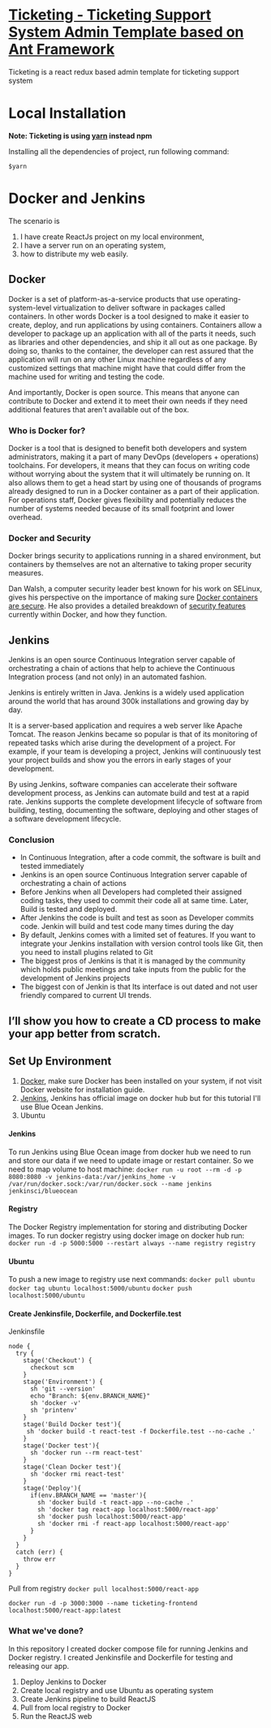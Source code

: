 # [Ticketing - Ticketing Support System Admin Template based on Ant Framework](https://www.lawencon.com/ "Lawencon")
Ticketing is a react redux based admin template for ticketing support system
# Local Installation

**Note: Ticketing is using [yarn](https://yarnpkg.com/en/docs/install) instead npm**

Installing all the dependencies of project, run following command:

``` $yarn ```


# Docker and Jenkins
The scenario is
1. I have create ReactJs project on my local environment,
2. I have a server run on an operating system,
3. how to distribute my web easily.

## Docker
Docker is a set of platform-as-a-service products that use operating-system-level virtualization to deliver software in packages called containers. In other words Docker is a tool designed to make it easier to create, deploy, and run applications by using containers. Containers allow a developer to package up an application with all of the parts it needs, such as libraries and other dependencies, and ship it all out as one package. By doing so, thanks to the container, the developer can rest assured that the application will run on any other Linux machine regardless of any customized settings that machine might have that could differ from the machine used for writing and testing the code.

And importantly, Docker is open source. This means that anyone can contribute to Docker and extend it to meet their own needs if they need additional features that aren't available out of the box.


### Who is Docker for? ###
Docker is a tool that is designed to benefit both developers and system administrators, making it a part of many DevOps (developers + operations) toolchains. For developers, it means that they can focus on writing code without worrying about the system that it will ultimately be running on. It also allows them to get a head start by using one of thousands of programs already designed to run in a Docker container as a part of their application. For operations staff, Docker gives flexibility and potentially reduces the number of systems needed because of its small footprint and lower overhead.


### Docker and Security ###
Docker brings security to applications running in a shared environment, but containers by themselves are not an alternative to taking proper security measures.

Dan Walsh, a computer security leader best known for his work on SELinux, gives his perspective on the importance of making sure [Docker containers are secure](https://opensource.com/business/14/7/docker-security-selinux). He also provides a detailed breakdown of [security features](https://opensource.com/business/14/9/security-for-docker) currently within Docker, and how they function.



## Jenkins
Jenkins is an open source Continuous Integration server capable of orchestrating a chain of actions that help to achieve the Continuous Integration process (and not only) in an automated fashion.

Jenkins is entirely written in Java. Jenkins is a widely used application around the world that has around 300k installations and growing day by day.

It is a server-based application and requires a web server like Apache Tomcat. The reason Jenkins became so popular is that of its monitoring of repeated tasks which arise during the development of a project. For example, if your team is developing a project, Jenkins will continuously test your project builds and show you the errors in early stages of your development.

By using Jenkins, software companies can accelerate their software development process, as Jenkins can automate build and test at a rapid rate. Jenkins supports the complete development lifecycle of software from building, testing, documenting the software, deploying and other stages of a software development lifecycle.

### Conclusion
* In Continuous Integration, after a code commit, the software is built and tested immediately
* Jenkins is an open source Continuous Integration server capable of orchestrating a chain of actions
* Before Jenkins when all Developers had completed their assigned coding tasks, they used to commit their code all at same time. Later, Build is tested and deployed.
* After Jenkins the code is built and test as soon as Developer commits code. Jenkin will build and test code many times during the day
* By default, Jenkins comes with a limited set of features. If you want to integrate your Jenkins installation with version control tools like Git, then you need to install plugins related to Git
* The biggest pros of Jenkins is that it is managed by the community which holds public meetings and take inputs from the public for the development of Jenkins projects
* The biggest con of Jenkin is that Its interface is out dated and not user friendly compared to current UI trends.


## **I’ll show you how to create a CD process to make your app better from scratch.** ##

## Set Up Environment
1. [Docker](https://www.docker.com/), make sure Docker has been installed on your system, if not visit Docker website for installation guide.
2. [Jenkins](https://jenkins.io/), Jenkins has official image on docker hub but for this tutorial I'll use Blue Ocean Jenkins.
3. Ubuntu

#### Jenkins ####
To run Jenkins using Blue Ocean image from docker hub we need to run and store our data if we need to update image or restart container. So we need to map volume to host machine:
``` docker run -u root --rm -d -p 8080:8080 -v jenkins-data:/var/jenkins_home -v /var/run/docker.sock:/var/run/docker.sock --name jenkins jenkinsci/blueocean ```

#### Registry ####
The Docker Registry implementation for storing and distributing Docker images.
To run docker registry using docker image on docker hub run:
``` docker run -d -p 5000:5000 --restart always --name registry registry ```

#### Ubuntu ####
To push a new image to registry use next commands:
``` docker pull ubuntu ```
``` docker tag ubuntu localhost:5000/ubuntu ```
``` docker push localhost:5000/ubuntu ```

#### Create Jenkinsfile, Dockerfile, and Dockerfile.test ####

Jenkinsfile
```
node {
  try {
    stage('Checkout') {
      checkout scm
    }
    stage('Environment') {
      sh 'git --version'
      echo "Branch: ${env.BRANCH_NAME}"
      sh 'docker -v'
      sh 'printenv'
    }
    stage('Build Docker test'){
     sh 'docker build -t react-test -f Dockerfile.test --no-cache .'
    }
    stage('Docker test'){
      sh 'docker run --rm react-test'
    }
    stage('Clean Docker test'){
      sh 'docker rmi react-test'
    }
    stage('Deploy'){
      if(env.BRANCH_NAME == 'master'){
        sh 'docker build -t react-app --no-cache .'
        sh 'docker tag react-app localhost:5000/react-app'
        sh 'docker push localhost:5000/react-app'
        sh 'docker rmi -f react-app localhost:5000/react-app'
      }
    }
  }
  catch (err) {
    throw err
  }
}
```

Pull from registry
``` docker pull localhost:5000/react-app ```

``` docker run -d -p 3000:3000 --name ticketing-frontend localhost:5000/react-app:latest ```


### What we've done? ###
In this repository I created docker compose file for running Jenkins and Docker registry. I created Jenkinsfile and Dockerfile for testing and releasing our app.

1. Deploy Jenkins to Docker
2. Create local registry and use Ubuntu as operating system
3. Create Jenkins pipeline to build ReactJS
4. Pull from local registry to Docker
5. Run the ReactJS web
